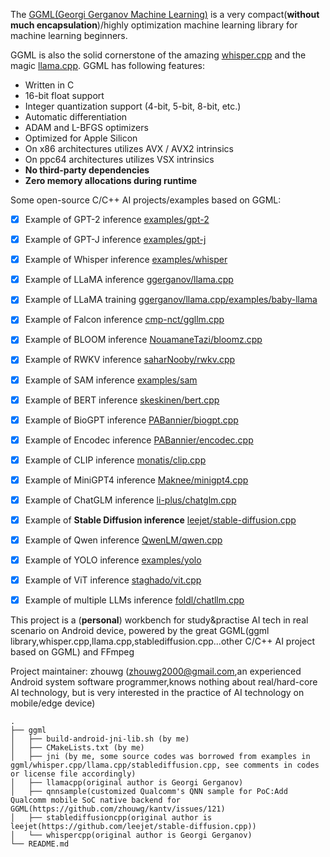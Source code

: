 The [GGML(Georgi Gerganov Machine Learning)](https://github.com/ggerganov/ggml) is a very compact(**without much encapsulation**)</b>/highly optimization machine learning library for machine learning beginners. 


GGML is also the solid cornerstone of the amazing [whisper.cpp](https://github.com/ggerganov/whisper.cpp) and the magic [llama.cpp](https://github.com/ggerganov/llama.cpp).  GGML has following features:

- Written in C
- 16-bit float support
- Integer quantization support (4-bit, 5-bit, 8-bit, etc.)
- Automatic differentiation
- ADAM and L-BFGS optimizers
- Optimized for Apple Silicon
- On x86 architectures utilizes AVX / AVX2 intrinsics
- On ppc64 architectures utilizes VSX intrinsics
- <b>No third-party dependencies</b>
- <b>Zero memory allocations during runtime</b>

Some open-source C/C++ AI projects/examples based on GGML:

- [X] Example of GPT-2 inference [examples/gpt-2](https://github.com/ggerganov/ggml/tree/master/examples/gpt-2)
- [X] Example of GPT-J inference [examples/gpt-j](https://github.com/ggerganov/ggml/tree/master/examples/gpt-j)
- [X] Example of Whisper inference [examples/whisper](https://github.com/ggerganov/ggml/tree/master/examples/whisper)
- [X] Example of LLaMA inference [ggerganov/llama.cpp](https://github.com/ggerganov/llama.cpp)
- [X] Example of LLaMA training [ggerganov/llama.cpp/examples/baby-llama](https://github.com/ggerganov/llama.cpp/tree/master/examples/baby-llama)
- [X] Example of Falcon inference [cmp-nct/ggllm.cpp](https://github.com/cmp-nct/ggllm.cpp)
- [X] Example of BLOOM inference [NouamaneTazi/bloomz.cpp](https://github.com/NouamaneTazi/bloomz.cpp)
- [X] Example of RWKV inference [saharNooby/rwkv.cpp](https://github.com/saharNooby/rwkv.cpp)
- [x] Example of SAM inference [examples/sam](https://github.com/ggerganov/ggml/tree/master/examples/sam)
- [X] Example of BERT inference [skeskinen/bert.cpp](https://github.com/skeskinen/bert.cpp)
- [X] Example of BioGPT inference [PABannier/biogpt.cpp](https://github.com/PABannier/biogpt.cpp)
- [X] Example of Encodec inference [PABannier/encodec.cpp](https://github.com/PABannier/encodec.cpp)
- [X] Example of CLIP inference [monatis/clip.cpp](https://github.com/monatis/clip.cpp)
- [X] Example of MiniGPT4 inference [Maknee/minigpt4.cpp](https://github.com/Maknee/minigpt4.cpp)
- [X] Example of ChatGLM inference [li-plus/chatglm.cpp](https://github.com/li-plus/chatglm.cpp)
- [X] Example of <b>Stable Diffusion inference</b> [leejet/stable-diffusion.cpp](https://github.com/leejet/stable-diffusion.cpp)
- [X] Example of Qwen inference [QwenLM/qwen.cpp](https://github.com/QwenLM/qwen.cpp)
- [X] Example of YOLO inference [examples/yolo](https://github.com/ggerganov/ggml/tree/master/examples/yolo)
- [X] Example of ViT inference [staghado/vit.cpp](https://github.com/staghado/vit.cpp)
- [X] Example of multiple LLMs inference [foldl/chatllm.cpp](https://github.com/foldl/chatllm.cpp)


This project is a (<b>personal</b>) workbench for study&practise AI tech in real scenario on Android device, powered by the great GGML(ggml library,whisper.cpp,llama.cpp,stablediffusion.cpp...other C/C++ AI project based on GGML) and FFmpeg


Project maintainer: zhouwg (zhouwg2000@gmail.com,an experienced Android system software programmer,knows nothing about real/hard-core AI technology, but is very interested in the practice of AI technology on mobile/edge device)



```
.
├── ggml
│   ├── build-android-jni-lib.sh (by me)
│   ├── CMakeLists.txt (by me)
│   ├── jni (by me, some source codes was borrowed from examples in ggml/whisper.cpp/llama.cpp/stablediffusion.cpp, see comments in codes or license file accordingly)
│   ├── llamacpp(original author is Georgi Gerganov)
│   ├── qnnsample(customized Qualcomm's QNN sample for PoC:Add Qualcomm mobile SoC native backend for GGML(https://github.com/zhouwg/kantv/issues/121)
│   ├── stablediffusioncpp(original author is leejet(https://github.com/leejet/stable-diffusion.cpp))
│   └── whispercpp(original author is Georgi Gerganov)
└── README.md

```

